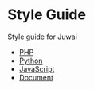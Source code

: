 Style Guide
===========

Style guide for Juwai

+ [PHP](php.md)
+ [Python](python.md)
+ [JavaScript](javascript.md)
+ [Document](document.md)